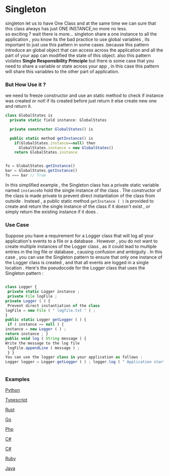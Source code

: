 # Singleton

singleton let us to have One Class and at the same time we can sure that this class always has just ONE INSTANCE,no more no less.
</br>
so exciting ? wait there is more...
singleton share a one instance to all the application , you know its the bad practice to use global variables , its important to just use this pattern in some cases .because this pattern introduce an global object that can access across the application and all the part of your app can modified the state of this object.
also this pattern violates **Single Responsibility Principle**
but there is some case that you need to share a variable or state across your app , in this case this pattern will share this variables to the other part of application.

### But How Use it ?

we need to freeze constructor and use an static method to check if instance was created or not!
if its created before just return it else create new one and return it.

```typescript
class GlobalStates is
  private static field instance: GlobalStates

  private constructor GlobalStates() is

  public static method getInstance() is
    if(GlobalStates.instance==null) then
      GlobalStates.instance = new GlobalStates()
    return GlobalStates.instance


fo = GlobalStates.getInstance()
bar = GlobalStates.getInstance()
fo === bar // True


```

In this simplified example , the Singleton class has a private static variable named `instance`to hold the single instance of the class . The constructor of the class is made private to prevent direct instantiation of the class from outside . Instead , a public static method `getInstance ( )` is provided to create and return the single instance of the class if it doesn't exist , or simply return the existing instance if it does .

### Use Case

Suppose you have a requirement for a Logger class that will log all your application's events to a file or a database . However , you do not want to create multiple instances of the Logger class , as it could lead to multiple entries in the log file or database , causing confusion and ambiguity . In this case , you can use the Singleton pattern to ensure that only one instance of the Logger class is created , and that all events are logged in a single location . Here's the pseudocode for the Logger class that uses the Singleton pattern :

```typescript

class Logger {
 private static Logger instance ;
 private File logFile ;
private Logger ( ) {
 Prevent direct instantiation of the class
logFile = new File ( " logfile.txt " ) ;
}
public static Logger getLogger ( ) {
 if ( instance == null ) {
instance = new Logger ( ) ;
return instance ; }
public void log ( String message ) {
Write the message to the log file
 logFile.appendLine ( message ) ;
 } }
You can use the logger class in your application as follows :
Logger logger = Logger.getLogger ( ) ; logger.log ( " Application started " ) Log the event



```

### Examples

[Python](https://github.com/Syaw0/Design-Patterns/blob/master/src/Creational_Patterns/Singleton/examples/python/singleton.py)

[Typescript](https://github.com/Syaw0/Design-Patterns/blob/master/src/Creational_Patterns/Singleton/examples/typescript/singleton.ts)

[Rust](https://github.com/Syaw0/Design-Patterns/blob/master/src/Creational_Patterns/Singleton/examples/rust/singleton.rs)

[Go](https://github.com/Syaw0/Design-Patterns/blob/master/src/Creational_Patterns/Singleton/examples/go/singleton.go)

[Php](https://github.com/Syaw0/Design-Patterns/blob/master/src/Creational_Patterns/Singleton/examples/php/singleton.php)

[C#](https://github.com/Syaw0/Design-Patterns/blob/master/src/Creational_Patterns/Singleton/examples/c#/singleton.cs)

[C#](https://github.com/Syaw0/Design-Patterns/blob/master/src/Creational_Patterns/Singleton/examples/c#/singleton2.cs)

[Ruby](https://github.com/Syaw0/Design-Patterns/blob/master/src/Creational_Patterns/Singleton/examples/ruby/singleton.rb)

[Java](https://github.com/Syaw0/Design-Patterns/blob/master/src/Creational_Patterns/Singleton/examples/java/singleton.java)
